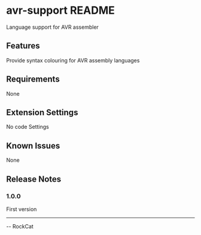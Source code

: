 # avr-support README

Language support for AVR assembler

## Features

Provide syntax colouring for AVR assembly languages

## Requirements

None

## Extension Settings

No code Settings

## Known Issues

None

## Release Notes


### 1.0.0

First version


-----------------------------------------------------------------------------------------------------------

-- RockCat